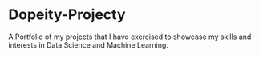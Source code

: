 # Dopeity-Projecty
A Portfolio of my projects that I have exercised to showcase my skills and interests in Data Science and Machine Learning.

